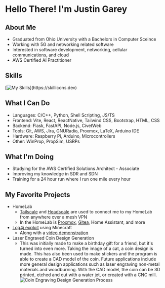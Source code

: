 # Hello There! I'm Justin Garey

## About Me
- Graduated from Ohio University with a Bachelors in Computer Sceince
- Working with 5G and networking related software
- Interested in software development, networking, cellular communications, and cloud
- AWS Certified AI Practitioner 

## Skills

[![My Skills](https://skillicons.dev/icons?i=aws,docker,git,react,tailwind,html,css,js,ts,bash,c,cpp,py,)](https://skillicons.dev)

## What I Can Do
- Languages: C/C++, Python, Shell Scripting, JS/TS
- Frontend: Vite, React, ReactNative, Tailwind CSS, Bootstrap, HTML, CSS
- Backend: Flask, FastAPI, Node.js, CivetWeb
- Tools: Git, AWS, Jira, GNURadio, Proxmox, LaTeX, Arduino IDE
- Hardware: Raspberry Pi, Arduino, Microcontrollers
- Other: WinProp, PropSim, USRPs

## What I'm Doing
- Studying for the AWS Certified Solutions Architect - Associate
- Improving my knowledge in SDR and SDN
- Training for a 24 hour run where I run one mile every hour

## My Favorite Projects
- HomeLab
  - [Tailscale](https://github.com/Justin-Garey/Guides/blob/main/self_hosting/tailscale.md) and [Headscale](https://github.com/Justin-Garey/Guides/blob/main/self_hosting/headscale.md) are used to connect me to my HomeLab from anywhere over a mesh VPN
  - In the HomeLab is [Proxmox](https://github.com/Justin-Garey/Guides/blob/main/self_hosting/proxmox.md), [Gitea](https://github.com/Justin-Garey/Guides/blob/main/self_hosting/gitea.md), Home Assistant, and more
- [Log4j exploit](https://github.com/Justin-Garey/Minecraft-Log4j-Exploit) using Minecraft
  - Along with a [video demonstration](https://youtu.be/VQd_KDiQRiY)
- Laser Engraved Coin Design Generation
  - This was initially made to make a birthday gift for a friend, but it's turned into even more. Taking the image of a cat, a coin design is made. This has also been used to make stickers and the program is able to create a CAD model of the coin. Future applications include more general design applications such as laser engraving non-metal materials and woodburning. With the CAD model, the coin can be 3D printed, etched and cut with a water jet, or created with a CNC mill.
![Coin Engraving Design Generation Process](https://justin-garey-public-storage.s3.us-east-2.amazonaws.com/GitHub-README/coin_engraving_design_generation.png)

